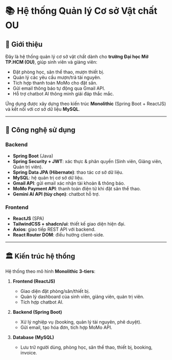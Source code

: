 # 📚 Hệ thống Quản lý Cơ sở Vật chất OU

## 📝 Giới thiệu
Đây là hệ thống quản lý cơ sở vật chất dành cho **trường Đại học Mở TP.HCM (OU)**, giúp sinh viên và giảng viên:
- Đặt phòng học, sân thể thao, mượn thiết bị.
- Quản lý các yêu cầu mượn/trả tài nguyên.
- Tích hợp thanh toán MoMo cho đặt sân.
- Gửi email thông báo tự động qua Gmail API.
- Hỗ trợ chatbot AI thông minh giải đáp thắc mắc.

Ứng dụng được xây dựng theo kiến trúc **Monolithic** (Spring Boot + ReactJS) và kết nối với cơ sở dữ liệu **MySQL**.  

---

## 🚀 Công nghệ sử dụng
### Backend
- **Spring Boot** (Java)
- **Spring Security + JWT**: xác thực & phân quyền (Sinh viên, Giảng viên, Quản trị viên).
- **Spring Data JPA (Hibernate)**: thao tác cơ sở dữ liệu.
- **MySQL**: hệ quản trị cơ sở dữ liệu.
- **Gmail API**: gửi email xác nhận tài khoản & thông báo.
- **MoMo Payment API**: thanh toán điện tử khi đặt sân thể thao.
- **Gemini AI API (tùy chọn)**: chatbot hỗ trợ.

### Frontend
- **ReactJS** (SPA)
- **TailwindCSS + shadcn/ui**: thiết kế giao diện hiện đại.
- **Axios**: giao tiếp REST API với backend.
- **React Router DOM**: điều hướng client-side.

---

## 🏛️ Kiến trúc hệ thống
Hệ thống theo mô hình **Monolithic 3-tiers**:

1. **Frontend (ReactJS)**  
   - Giao diện đặt phòng/sân/thiết bị.
   - Quản lý dashboard của sinh viên, giảng viên, quản trị viên.
   - Tích hợp chatbot AI.  

2. **Backend (Spring Boot)**  
   - Xử lý nghiệp vụ (booking, quản lý tài nguyên, phê duyệt).
   - Gửi email, tạo hóa đơn, tích hợp MoMo API.  

3. **Database (MySQL)**  
   - Lưu trữ người dùng, phòng học, sân thể thao, thiết bị, booking, invoice.  


